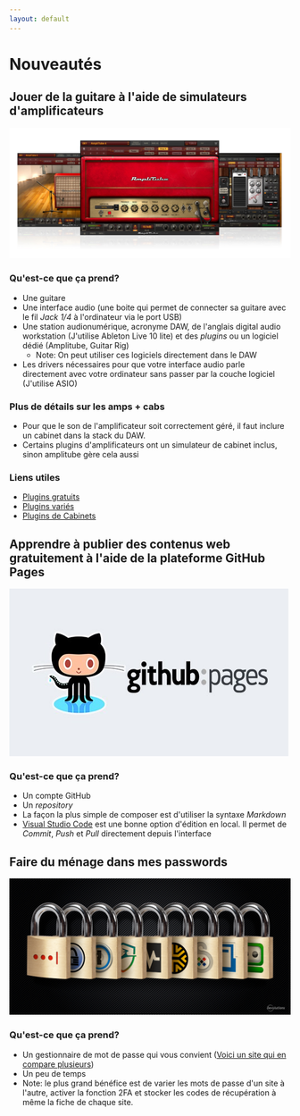 ```yaml
---
layout: default
---
```


# Nouveautés

## Jouer de la guitare à l'aide de simulateurs d'amplificateurs

![Image](assets\images\amplitube.jpg)

### Qu'est-ce que ça prend?

- Une guitare
- Une interface audio (une boite qui permet de connecter sa guitare avec le fil _Jack 1/4_ à l'ordinateur via le port USB)
- Une station audionumérique, acronyme DAW, de l'anglais digital audio workstation (J'utilise Ableton Live 10 lite) et des _plugins_  ou un logiciel dédié (Amplitube, Guitar Rig)
    - Note: On peut utiliser ces logiciels directement dans le DAW
- Les drivers nécessaires pour que votre interface audio parle directement avec votre ordinateur sans passer par la couche logiciel (J'utilise ASIO)

### Plus de détails sur les amps + cabs
- Pour que le son de l'amplificateur soit correctement géré, il faut inclure un cabinet dans la stack du DAW. 
- Certains plugins d'amplificateurs ont un simulateur de cabinet inclus, sinon amplitube gère cela aussi

### Liens utiles
- [Plugins gratuits](http://www.vst4free.com/)
- [Plugins variés](https://www.pluginboutique.com/)
- [Plugins de Cabinets](https://seacowcabs.wordpress.com/)

## Apprendre à publier des contenus web gratuitement à l'aide de la plateforme GitHub Pages

![Image](assets\images\github-pages.jpeg)

### Qu'est-ce que ça prend?

- Un compte GitHub
- Un _repository_
- La façon la plus simple de composer est d'utiliser la syntaxe _Markdown_
- [Visual Studio Code](https://code.visualstudio.com/) est une bonne option d'édition en local. Il permet de _Commit_, _Push_ et _Pull_ directement depuis l'interface

## Faire du ménage dans mes passwords

![Image](assets\images\Full-PasswordManagerCompare-Updated-3.png)

### Qu'est-ce que ça prend?

- Un gestionnaire de mot de passe qui vous convient  ([Voici un site qui en compare plusieurs](https://blog.devolutions.net/2019/01/updated-2019-most-popular-password-managers-compared))
- Un peu de temps
- Note: le plus grand bénéfice est de varier les mots de passe d'un site à l'autre, activer la fonction 2FA et stocker les codes de récupération à même la fiche de chaque site.
